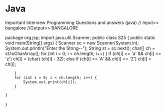 # Java
Important Interview Programming Questions and answers (java)
// Input>> bangalore
//Output>> BANGALORE

package org.jsp;
import java.util.Scanner;
public class S25 {
	public static void main(String[] args) {
		Scanner sc = new Scanner(System.in);
		System.out.println("Enter the String--");
		String st = sc.next();
		char[] ch = st.toCharArray();
		for (int i = 0; i < ch.length; i++) {
			if (ch[i] >= 'a' && ch[i] <= 'z')
				ch[i] = (char) (ch[i] - 32);
			else if (ch[i] >= 'A' && ch[i] <= 'Z')
				ch[i] = ch[i];

		}
		for (int i = 0; i < ch.length; i++) {
			System.out.print(ch[i]);
		}

	}
}
